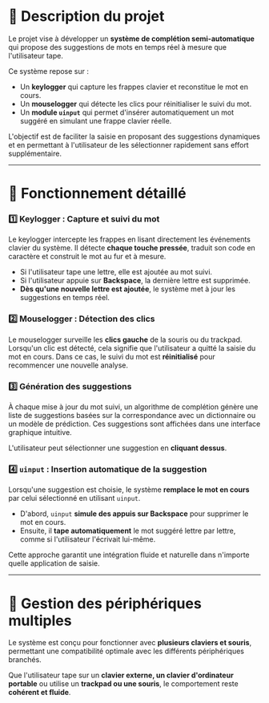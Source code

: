 # **🔹 Description du projet**

Le projet vise à développer un **système de complétion semi-automatique** qui propose des suggestions de mots en temps réel à mesure que l'utilisateur tape.

Ce système repose sur :

- Un **keylogger** qui capture les frappes clavier et reconstitue le mot en cours.
- Un **mouselogger** qui détecte les clics pour réinitialiser le suivi du mot.
- Un **module `uinput`** qui permet d'insérer automatiquement un mot suggéré en simulant une frappe clavier réelle.

L'objectif est de faciliter la saisie en proposant des suggestions dynamiques et en permettant à l'utilisateur de les sélectionner rapidement sans effort supplémentaire.

---

# **🔹 Fonctionnement détaillé**

### **1️⃣ Keylogger : Capture et suivi du mot**

Le keylogger intercepte les frappes en lisant directement les événements clavier du système. Il détecte **chaque touche pressée**, traduit son code en caractère et construit le mot au fur et à mesure.

- Si l'utilisateur tape une lettre, elle est ajoutée au mot suivi.
- Si l'utilisateur appuie sur **Backspace**, la dernière lettre est supprimée.
- **Dès qu'une nouvelle lettre est ajoutée**, le système met à jour les suggestions en temps réel.

### **2️⃣ Mouselogger : Détection des clics**

Le mouselogger surveille les **clics gauche** de la souris ou du trackpad. Lorsqu'un clic est détecté, cela signifie que l'utilisateur a quitté la saisie du mot en cours. Dans ce cas, le suivi du mot est **réinitialisé** pour recommencer une nouvelle analyse.

### **3️⃣ Génération des suggestions**

À chaque mise à jour du mot suivi, un algorithme de complétion génère une liste de suggestions basées sur la correspondance avec un dictionnaire ou un modèle de prédiction. Ces suggestions sont affichées dans une interface graphique intuitive.

L'utilisateur peut sélectionner une suggestion en **cliquant dessus**.

### **4️⃣ `uinput` : Insertion automatique de la suggestion**

Lorsqu'une suggestion est choisie, le système **remplace le mot en cours** par celui sélectionné en utilisant `uinput`.

- D'abord, `uinput` **simule des appuis sur Backspace** pour supprimer le mot en cours.
- Ensuite, il **tape automatiquement** le mot suggéré lettre par lettre, comme si l'utilisateur l'écrivait lui-même.

Cette approche garantit une intégration fluide et naturelle dans n'importe quelle application de saisie.

---

# **🔹 Gestion des périphériques multiples**

Le système est conçu pour fonctionner avec **plusieurs claviers et souris**, permettant une compatibilité optimale avec les différents périphériques branchés.

Que l'utilisateur tape sur un **clavier externe, un clavier d'ordinateur portable** ou utilise un **trackpad ou une souris**, le comportement reste **cohérent et fluide**.
